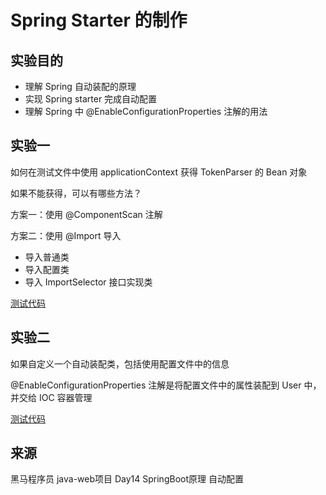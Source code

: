 # Spring Starter 的制作

## 实验目的

- 理解 Spring 自动装配的原理
- 实现 Spring starter 完成自动配置
- 理解 Spring 中 @EnableConfigurationProperties 注解的用法

## 实验一

如何在测试文件中使用 applicationContext 获得 TokenParser 的 Bean 对象

如果不能获得，可以有哪些方法？

方案一：使用 @ComponentScan 注解

方案二：使用 @Import 导入

- 导入普通类
- 导入配置类
- 导入 ImportSelector 接口实现类

[测试代码](demo-autoconfig/test-autoconfig/src/test/java/org/example/TestAutoconfigApplicationTests.java)

## 实验二

如果自定义一个自动装配类，包括使用配置文件中的信息

@EnableConfigurationProperties 注解是将配置文件中的属性装配到 User 中，并交给 IOC 容器管理

[测试代码](demo-starter/test-starter-demo/src/test/java/org/example/AutoConfigTest.java)

## 来源

黑马程序员 java-web项目 Day14 SpringBoot原理 自动配置